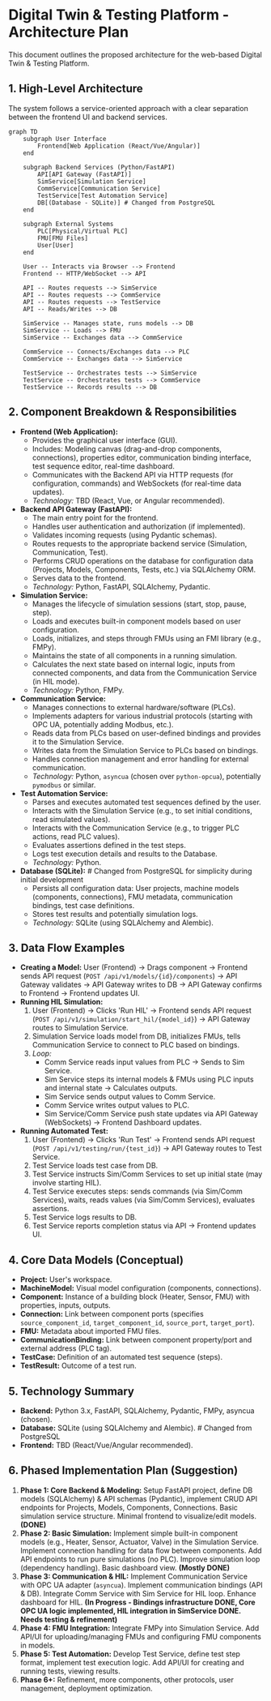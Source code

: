 # Digital Twin & Testing Platform - Architecture Plan

This document outlines the proposed architecture for the web-based Digital Twin & Testing Platform.

## 1. High-Level Architecture

The system follows a service-oriented approach with a clear separation between the frontend UI and backend services.

```mermaid
graph TD
    subgraph User Interface
        Frontend[Web Application (React/Vue/Angular)]
    end

    subgraph Backend Services (Python/FastAPI)
        API[API Gateway (FastAPI)]
        SimService[Simulation Service]
        CommService[Communication Service]
        TestService[Test Automation Service]
        DB[(Database - SQLite)] # Changed from PostgreSQL
    end

    subgraph External Systems
        PLC[Physical/Virtual PLC]
        FMU[FMU Files]
        User[User]
    end

    User -- Interacts via Browser --> Frontend
    Frontend -- HTTP/WebSocket --> API

    API -- Routes requests --> SimService
    API -- Routes requests --> CommService
    API -- Routes requests --> TestService
    API -- Reads/Writes --> DB

    SimService -- Manages state, runs models --> DB
    SimService -- Loads --> FMU
    SimService -- Exchanges data --> CommService

    CommService -- Connects/Exchanges data --> PLC
    CommService -- Exchanges data --> SimService

    TestService -- Orchestrates tests --> SimService
    TestService -- Orchestrates tests --> CommService
    TestService -- Records results --> DB
```

## 2. Component Breakdown & Responsibilities

*   **Frontend (Web Application):**
    *   Provides the graphical user interface (GUI).
    *   Includes: Modeling canvas (drag-and-drop components, connections), properties editor, communication binding interface, test sequence editor, real-time dashboard.
    *   Communicates with the Backend API via HTTP requests (for configuration, commands) and WebSockets (for real-time data updates).
    *   *Technology:* TBD (React, Vue, or Angular recommended).
*   **Backend API Gateway (FastAPI):**
    *   The main entry point for the frontend.
    *   Handles user authentication and authorization (if implemented).
    *   Validates incoming requests (using Pydantic schemas).
    *   Routes requests to the appropriate backend service (Simulation, Communication, Test).
    *   Performs CRUD operations on the database for configuration data (Projects, Models, Components, Tests, etc.) via SQLAlchemy ORM.
    *   Serves data to the frontend.
    *   *Technology:* Python, FastAPI, SQLAlchemy, Pydantic.
*   **Simulation Service:**
    *   Manages the lifecycle of simulation sessions (start, stop, pause, step).
    *   Loads and executes built-in component models based on user configuration.
    *   Loads, initializes, and steps through FMUs using an FMI library (e.g., FMPy).
    *   Maintains the state of all components in a running simulation.
    *   Calculates the next state based on internal logic, inputs from connected components, and data from the Communication Service (in HIL mode).
    *   *Technology:* Python, FMPy.
*   **Communication Service:**
    *   Manages connections to external hardware/software (PLCs).
    *   Implements adapters for various industrial protocols (starting with OPC UA, potentially adding Modbus, etc.).
    *   Reads data from PLCs based on user-defined bindings and provides it to the Simulation Service.
    *   Writes data from the Simulation Service to PLCs based on bindings.
    *   Handles connection management and error handling for external communication.
    *   *Technology:* Python, `asyncua` (chosen over `python-opcua`), potentially `pymodbus` or similar.
*   **Test Automation Service:**
    *   Parses and executes automated test sequences defined by the user.
    *   Interacts with the Simulation Service (e.g., to set initial conditions, read simulated values).
    *   Interacts with the Communication Service (e.g., to trigger PLC actions, read PLC values).
    *   Evaluates assertions defined in the test steps.
    *   Logs test execution details and results to the Database.
    *   *Technology:* Python.
*   **Database (SQLite):** # Changed from PostgreSQL for simplicity during initial development
    *   Persists all configuration data: User projects, machine models (components, connections), FMU metadata, communication bindings, test case definitions.
    *   Stores test results and potentially simulation logs.
    *   *Technology:* SQLite (using SQLAlchemy and Alembic).

## 3. Data Flow Examples

*   **Creating a Model:** User (Frontend) -> Drags component -> Frontend sends API request (`POST /api/v1/models/{id}/components`) -> API Gateway validates -> API Gateway writes to DB -> API Gateway confirms to Frontend -> Frontend updates UI.
*   **Running HIL Simulation:**
    1.  User (Frontend) -> Clicks 'Run HIL' -> Frontend sends API request (`POST /api/v1/simulation/start_hil/{model_id}`) -> API Gateway routes to Simulation Service.
    2.  Simulation Service loads model from DB, initializes FMUs, tells Communication Service to connect to PLC based on bindings.
    3.  *Loop:*
        *   Comm Service reads input values from PLC -> Sends to Sim Service.
        *   Sim Service steps its internal models & FMUs using PLC inputs and internal state -> Calculates outputs.
        *   Sim Service sends output values to Comm Service.
        *   Comm Service writes output values to PLC.
        *   Sim Service/Comm Service push state updates via API Gateway (WebSockets) -> Frontend Dashboard updates.
*   **Running Automated Test:**
    1.  User (Frontend) -> Clicks 'Run Test' -> Frontend sends API request (`POST /api/v1/testing/run/{test_id}`) -> API Gateway routes to Test Service.
    2.  Test Service loads test case from DB.
    3.  Test Service instructs Sim/Comm Services to set up initial state (may involve starting HIL).
    4.  Test Service executes steps: sends commands (via Sim/Comm Services), waits, reads values (via Sim/Comm Services), evaluates assertions.
    5.  Test Service logs results to DB.
    6.  Test Service reports completion status via API -> Frontend updates UI.

## 4. Core Data Models (Conceptual)

*   **Project:** User's workspace.
*   **MachineModel:** Visual model configuration (components, connections).
*   **Component:** Instance of a building block (Heater, Sensor, FMU) with properties, inputs, outputs.
*   **Connection:** Link between component ports (specifies `source_component_id`, `target_component_id`, `source_port`, `target_port`).
*   **FMU:** Metadata about imported FMU files.
*   **CommunicationBinding:** Link between component property/port and external address (PLC tag).
*   **TestCase:** Definition of an automated test sequence (steps).
*   **TestResult:** Outcome of a test run.

## 5. Technology Summary

*   **Backend:** Python 3.x, FastAPI, SQLAlchemy, Pydantic, FMPy, asyncua (chosen).
*   **Database:** SQLite (using SQLAlchemy and Alembic). # Changed from PostgreSQL
*   **Frontend:** TBD (React/Vue/Angular recommended).

## 6. Phased Implementation Plan (Suggestion)

1.  **Phase 1: Core Backend & Modeling:** Setup FastAPI project, define DB models (SQLAlchemy) & API schemas (Pydantic), implement CRUD API endpoints for Projects, Models, Components, Connections. Basic simulation service structure. Minimal frontend to visualize/edit models. **(DONE)**
2.  **Phase 2: Basic Simulation:** Implement simple built-in component models (e.g., Heater, Sensor, Actuator, Valve) in the Simulation Service. Implement connection handling for data flow between components. Add API endpoints to run pure simulations (no PLC). Improve simulation loop (dependency handling). Basic dashboard view. **(Mostly DONE)**
3.  **Phase 3: Communication & HIL:** Implement Communication Service with OPC UA adapter (`asyncua`). Implement communication bindings (API & DB). Integrate Comm Service with Sim Service for HIL loop. Enhance dashboard for HIL. **(In Progress - Bindings infrastructure DONE, Core OPC UA logic implemented, HIL integration in SimService DONE. Needs testing & refinement)**
4.  **Phase 4: FMU Integration:** Integrate FMPy into Simulation Service. Add API/UI for uploading/managing FMUs and configuring FMU components in models.
5.  **Phase 5: Test Automation:** Develop Test Service, define test step format, implement test execution logic. Add API/UI for creating and running tests, viewing results.
6.  **Phase 6+:** Refinement, more components, other protocols, user management, deployment optimization.